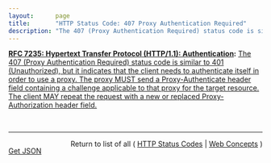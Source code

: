 ```yaml
---
layout:      page
title:       "HTTP Status Code: 407 Proxy Authentication Required"
description: "The 407 (Proxy Authentication Required) status code is similar to 401 (Unauthorized), but it indicates that the client needs to authenticate itself in order to use a proxy. The proxy MUST send a Proxy-Authenticate header field containing a challenge applicable to that proxy for the target resource. The client MAY repeat the request with a new or replaced Proxy-Authorization header field."
---
```


**[RFC 7235: Hypertext Transfer Protocol (HTTP/1.1): Authentication](/specs/IETF/RFC/7235 "The Hypertext Transfer Protocol (HTTP) is an application-level protocol for distributed, collaborative, hypermedia information systems. This document defines the HTTP Authentication framework."):** [The 407 (Proxy Authentication Required) status code is similar to 401 (Unauthorized), but it indicates that the client needs to authenticate itself in order to use a proxy. The proxy MUST send a Proxy-Authenticate header field containing a challenge applicable to that proxy for the target resource. The client MAY repeat the request with a new or replaced Proxy-Authorization header field.](http://tools.ietf.org/html/rfc7235#section-3.2 "Read documentation for HTTP Status Code &#34;407&#34;")

<br/>
<hr/>

<p style="float : left"><a href="407.json" title="Get JSON representing this particular Web Concept">Get JSON</a></p>
<p style="text-align: right">Return to list of all ( <a href="../http-status-codes">HTTP Status Codes</a> | <a href="../">Web Concepts</a> )</p>
